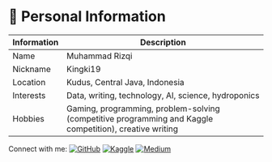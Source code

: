 # 👤 Personal Information
| Information | Description |
| ----------- | ----------- |
| Name | Muhammad Rizqi |
| Nickname | Kingki19 |
| Location | Kudus, Central Java, Indonesia |
| Interests | Data, writing, technology, AI, science, hydroponics |
| Hobbies | Gaming, programming, problem-solving (competitive programming and Kaggle competition), creative writing | 

Connect with me:
[![GitHub](https://img.shields.io/badge/GitHub-Kingki19-blue?logo=github)](https://github.com/Kingki19) [![Kaggle](https://img.shields.io/badge/Kaggle-kingki19-blue?logo=kaggle)](https://www.kaggle.com/kingki19) [![Medium](https://img.shields.io/badge/Medium-Muhammad%20Rizqi-blue?logo=medium)](https://medium.com/@mrizqi6061)
<!--
**Kingki19/Kingki19** is a ✨ _special_ ✨ repository because its `README.md` (this file) appears on your GitHub profile.

Here are some ideas to get you started:

- 🔭 I’m currently working on ...
- 🌱 I’m currently learning ...
- 👯 I’m looking to collaborate on ...
- 🤔 I’m looking for help with ...
- 💬 Ask me about ...
- 📫 How to reach me: ...
- 😄 Pronouns: ...
- ⚡ Fun fact: ...
-->
